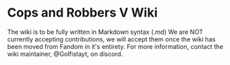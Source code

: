 # Cops and Robbers V Wiki
The wiki is to be fully written in Markdown syntax (.md)
We are NOT currently accepting contributions, we will accept them once the wiki has been moved from Fandom in it's entirety.
For more information, contact the wiki maintainer, @Golfistayt, on discord.


